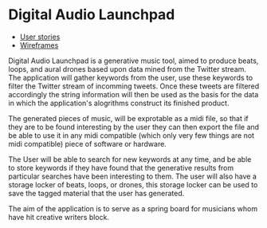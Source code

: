 # Digital Audio Launchpad


* [User stories](docs/user-stories.md)
* [Wireframes](docs/wireframes.md)

Digital Audio Launchpad is a generative music tool, aimed to produce beats, loops, and aural
drones based upon data mined from the Twitter stream.  The application will gather keywords
from the user, use these keywords to filter the Twitter stream of incomming 
tweets.  Once these tweets are filtered accordingly the string information will then be used 
as the basis for the data in which the application's alogrithms construct its 
finished product.  

The generated pieces of music, will be exprotable as a midi file, so that if they are to 
be found interesting by the user they can then export the file and be able to use it in 
any midi compatible (which only very few things are not midi compatible) piece of software or 
hardware.  

The User will be able to search for new keywords at any time, and be able to store keywords 
if they have found that the generative results from particular searches have been interesting
to them.  The user will also have a storage locker of beats, loops, or drones, this storage locker can 
be used to save the tagged material that the user has generated.

The aim of the application is to serve as a spring board for musicians whom have hit creative 
writers block.  